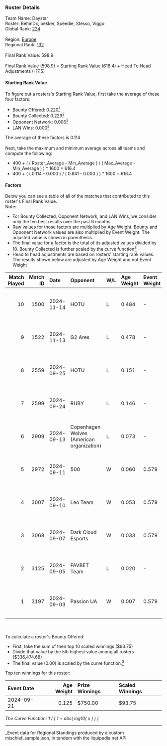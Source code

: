 ### Roster Details<br />
Team Name: Daystar<br />
Roster: BehinDx, bekker, Speedie, Stesso, Viggo<br />
Global Rank: [224](../../standings_global_2025_03_01.md)<br />
<br />
Region: [Europe]( ../../standings_europe_2025_03_01.md)<br />
Regional Rank: [132]( ../../standings_europe_2025_03_01.md)<br />
<br />
Final Rank Value:  598.9<br />
<br />
Final Rank Value (598.9) = Starting Rank Value (616.4) + Head To Head Adjustments (-17.5)<br />

#### Starting Rank Value<br />
To figure out a rosters's Starting Rank Value, first take the average of these four factors:<br />
- Bounty Offered: 0.220[<sup>1</sup>](#table2)
- Bounty Collected: 0.229[<sup>2</sup>](#table1)
- Opponent Network: 0.006[<sup>2</sup>](#table1)
- LAN Wins: 0.000[<sup>2</sup>](#table1)

The average of these factors is 0.114<br />
<br />
Next, take the maximum and minimum average across all teams and compute the following:<br />
- 400 + ( ( Roster_Average - Min_Average ) / ( Max_Average - Min_Average ) ) * 1600 = 616.4
- 400 + ( ( 0.114 - 0.000 ) / ( 0.841 - 0.000 ) ) * 1600 = 616.4


#### Factors<br />
Below you can see a table of all of the matches that contributed to this roster's Final Rank Value.<br />
Note:<br />

- For Bounty Collected, Opponent Network, and LAN Wins, we consider only the ten best results over the past 6 months.
- Raw values for those factors are multiplied by Age Weight. Bounty and Opponent Network values are also multiplied by Event Weight. The adjusted value is shown in parenthesis.
- The final value for a factor is the total of its adjusted values divided by 10. Bounty Collected is further scaled by the curve function[<sup>3</sup>](#curveFunction)
- Head to head adjustments are based on rosters' starting rank values. The results shown below are adjusted by Age Weight and not Event Weight
<span id="table1"></span><br />


| Match Played | Match ID | Date       | Opponent                                  | W/L | Age Weight | Event Weight | Bounty Collected | Opponent Network | LAN Wins  | H2H Adj. | Roster                                  |
| -: | -: | :- | :- | :- | :- | :- | :- | :- | :- | -: | :- |
|           10 |     1500 | 2024-11-14 | HOTU                                      | L   | 0.484      | -            | -                | -                | -         |    -6.39 | BehinDx, bekker, Speedie, Stesso, Viggo |
|            9 |     1522 | 2024-11-13 | G2 Ares                                   | L   | 0.478      | -            | -                | -                | -         |    -8.75 | BehinDx, mAnGo, Speedie, Stesso, Viggo  |
|            8 |     2559 | 2024-09-25 | HOTU                                      | L   | 0.151      | -            | -                | -                | -         |    -2.02 | BehinDx, bekker, Speedie, Stesso, Viggo |
|            7 |     2599 | 2024-09-24 | RUBY                                      | L   | 0.146      | -            | -                | -                | -         |    -2.98 | BehinDx, bekker, Speedie, Stesso, Viggo |
|            6 |     2909 | 2024-09-13 | Copenhagen Wolves (American organization) | L   | 0.073      | -            | -                | -                | -         |    -1.12 | BehinDx, bekker, Speedie, Stesso, Viggo |
|            5 |     2972 | 2024-09-11 | 500                                       | W   | 0.060      | 0.579        | 0.086 (0.003)    | 1.000 (0.035)    | 0 (0.000) |     1.77 | BehinDx, bekker, Speedie, Stesso, Viggo |
|            4 |     3007 | 2024-09-10 | Leo Team                                  | W   | 0.053      | 0.579        | 0.023 (0.001)    | 0.508 (0.016)    | 0 (0.000) |     1.17 | BehinDx, bekker, Speedie, Stesso, Viggo |
|            3 |     3068 | 2024-09-07 | Dark Cloud Esports                        | W   | 0.033      | 0.579        | 0.027 (0.001)    | 0.320 (0.006)    | 0 (0.000) |     0.71 | BehinDx, bekker, Speedie, Stesso, Viggo |
|            2 |     3125 | 2024-09-05 | FAVBET Team                               | L   | 0.020      | -            | -                | -                | -         |    -0.13 | BehinDx, bekker, Speedie, Stesso, Viggo |
|            1 |     3197 | 2024-09-03 | Passion UA                                | W   | 0.007      | 0.579        | 0.044 (0.000)    | 0.588 (0.002)    | 0 (0.000) |     0.20 | BehinDx, bekker, Speedie, Stesso, Viggo |

<br />
<span id="table2"></span><br />
To calculate a roster's Bounty Offered:<br />

- First, take the sum of their top 10 scaled winnings ($93.75)
- Divide that value by the 5th highest value among all rosters ($336,474.68)
- The final value (0.00) is scaled by the curve function.[<sup>3</sup>](#curveFunction)

Top ten winnings for this roster:<br />

| Event Date | Age Weight | Prize Winnings | Scaled Winnings |
| :- | -: | :- | :- |
| 2024-09-21 |      0.125 | $750.00        | $93.75          |


<span id="curveFunction"></span>_The Curve Function: 1 / ( 1 + abs( log10( x ) ) )_<br />

---
_Event data for Regional Standings produced by a custom mischief_sample.json, in tandem with the liquipedia.net API<br />
